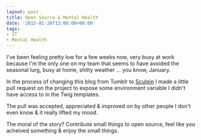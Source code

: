 ```yaml
---
layout: post
title: Open Source & Mental Health
date: '2015-01-28T13:00:00+00:00'
tags:
- IT
- Mental Health
---
```

I've been feeling pretty low for a few weeks now, very busy at work because I'm the only one on my team that seems to have avoided the seasonal lurg, busy at home, shitty weather ... you know, January.

In the process of changing this blog from Tumblr to [Sculpin](https://sculpin.io) I made a little pull request on the project to expose some environment variable I didn't have access to in the Twig templates.

The pull was accepted, appreciated & improved on by other people I don't even know & it really lifted my mood.

The moral of the story? Contribute small things to open source, feel like you acheived something & enjoy the small things.

